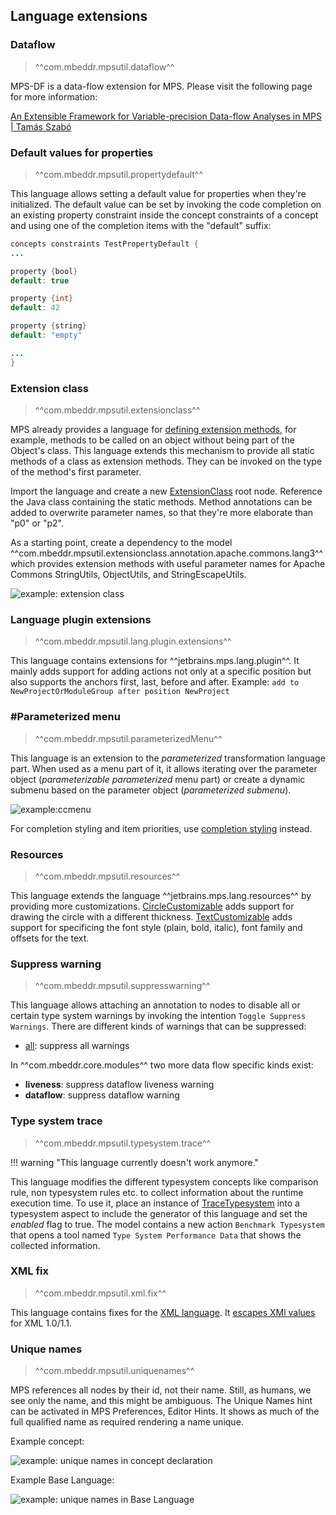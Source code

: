 ## Language extensions

### Dataflow

> ^^com.mbeddr.mpsutil.dataflow^^

MPS-DF is a data-flow extension for MPS. Please visit the following page for more information:

[An Extensible Framework for Variable-precision Data-flow Analyses in MPS | Tamás Szabó](https://szabta89.github.io/projects/df.html)

### Default values for properties

> ^^com.mbeddr.mpsutil.propertydefault^^

This language allows setting a default value for properties when they're initialized.
The default value can be set by invoking the code completion on an existing property constraint inside the concept constraints of a concept and using one of the completion items with the "default" suffix:

```java
concepts constraints TestPropertyDefault {
...

property {bool}
default: true

property {int}
default: 42

property {string}
default: "empty"

...
}
```

### Extension class

> ^^com.mbeddr.mpsutil.extensionclass^^

MPS already provides a language for [defining extension methods](https://www.jetbrains.com/help/mps/type-extension-methods.html), for example, methods to be called on an object without being part of the Object's class. This language extends this mechanism to provide all static methods of a class as extension methods. They can be invoked on the type of the method's first parameter.

Import the language and create a new [ExtensionClass](http://127.0.0.1:63320/node?ref=r%3Aea8e2f7a-cc5b-4bf7-a282-46a98c41b7b5%28com.mbeddr.mpsutil.extensionclass.structure%29%2F5712676642252469509) root node. Reference the Java class containing the static methods. Method annotations can be added to overwrite parameter names, so that they're more elaborate than "p0" or "p2".

As a starting point, create a dependency to the model ^^com.mbeddr.mpsutil.extensionclass.annotation.apache.commons.lang3^^ which provides extension methods with useful parameter names for Apache Commons StringUtils, ObjectUtils, and StringEscapeUtils.

![example: extension class](extensionclass_example.png)

### Language plugin extensions

> ^^com.mbeddr.mpsutil.lang.plugin.extensions^^

This language contains extensions for ^^jetbrains.mps.lang.plugin^^. It mainly adds support for adding actions not only at a specific position but also supports the anchors first, last, before and after. Example:
`add to NewProjectOrModuleGroup after position NewProject`


### #Parameterized menu

> ^^com.mbeddr.mpsutil.parameterizedMenu^^

This language is an extension to the *parameterized* transformation language part. When used as a menu part of it, it allows
iterating over the parameter object (*parameterizable parameterized* menu part) or create a dynamic submenu based on
the parameter object (*parameterized submenu*).

![example:ccmenu](ccmenu_example.png)

For completion styling and item priorities, use [completion styling](https://blog.jetbrains.com/mps/2019/04/jetbrains-mps-2019-1-custom-style-for-completion-menu-static-methods-in-baselanguage-custom-ui-themes-and-more/#Custom_style_and_priority_of_completion_items_Client_Sponsored) instead.

### Resources

> ^^com.mbeddr.mpsutil.resources^^

This language extends the language ^^jetbrains.mps.lang.resources^^ by providing more customizations. [CircleCustomizable](http://127.0.0.1:63320/node?ref=r%3A3a350e23-1ecf-4b26-b501-4772d34dff84%28com.mbeddr.mpsutil.resources.structure%29%2F8062515945409215260) adds support for drawing the circle with a different thickness. [TextCustomizable](http://127.0.0.1:63320/node?ref=r%3A3a350e23-1ecf-4b26-b501-4772d34dff84%28com.mbeddr.mpsutil.resources.structure%29%2F4984484659274609509) adds support for specificing the font style (plain, bold, italic), font family and offsets for the text.


### Suppress warning

> ^^com.mbeddr.mpsutil.suppresswarning^^

This language allows attaching an annotation to nodes to disable all or certain type system warnings by invoking the intention `Toggle Suppress Warnings`. There are different kinds of warnings that can be suppressed:

- [all](http://127.0.0.1:63320/node?ref=r%3Ad5deda81-7a35-4c2b-bda1-1fdc1db99e3b%28com.mbeddr.mpsutil.suppresswarning.structure%29%2F9116320848000879251): suppress all warnings

In ^^com.mbeddr.core.modules^^ two more data flow specific kinds exist:

- **liveness**: suppress dataflow liveness warning
- **dataflow**: suppress dataflow warning

### Type system trace

> ^^com.mbeddr.mpsutil.typesystem.trace^^

!!! warning "This language currently doesn't work anymore."

This language modifies the different typesystem concepts like comparison rule, non typesystem rules etc. to collect information about the runtime execution time. To use it, place an instance of [TraceTypesystem](http://127.0.0.1:63320/node?ref=2e589a6f-51c3-423f-8ea2-0d769a5cc288%2Fr%3Ac1f6b4a3-d5ba-4a16-9105-fec55e3ea263%28com.mbeddr.mpsutil.typsystem.trace%2Fcom.mbeddr.mpsutil.typsystem.trace.structure%29%2F5632795803933258786) into a typesystem aspect to include the generator of this language and set the *enabled* flag to true. The model contains a new action `Benchmark Typesystem` that opens a tool named `Type System Performance Data` that shows the collected information.

### XML fix

> ^^com.mbeddr.mpsutil.xml.fix^^

This language contains fixes for the [XML language](https://www.jetbrains.com/help/mps/xml-language.html). It [escapes XMl values](https://commons.apache.org/proper/commons-lang/javadocs/api-3.3/org/apache/commons/lang3/StringEscapeUtils.html#escapeXml10(java.lang.String)) for XML 1.0/1.1.

### Unique names

> ^^com.mbeddr.mpsutil.uniquenames^^

MPS references all nodes by their id, not their name. Still, as humans, we see only the name, and this might be ambiguous. The Unique Names hint can be activated in MPS Preferences, Editor Hints. It shows as much of the full qualified name as required rendering a name unique.

Example concept:

![example: unique names in concept declaration](uniquenames_concept_plain.png)

Example Base Language:

![example: unique names in Base Language](uniquenames_class_unique.png)

